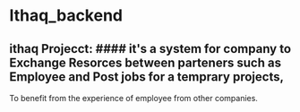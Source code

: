 # Ithaq_backend
## ithaq Projecct: #### it's a system for company to Exchange Resorces between parteners such as Employee and Post jobs for a temprary projects,
To benefit from the experience of employee from other companies.
